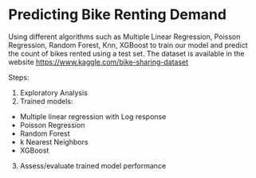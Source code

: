 # Predicting Bike Renting Demand 

Using different algorithms such as Multiple Linear Regression, Poisson Regression, Random Forest, Knn, XGBoost 
to train our model and predict the count of bikes rented using a test set.
The dataset is available in the website https://www.kaggle.com/bike-sharing-dataset

Steps:

1. Exploratory Analysis
2. Trained models: 

* Multiple linear regression with Log response
* Poisson Regression 
* Random Forest 
* k Nearest Neighbors 
* XGBoost

3. Assess/evaluate trained model performance

